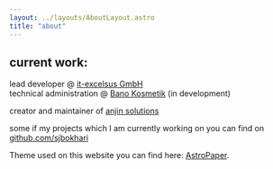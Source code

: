 ```yaml
---
layout: ../layouts/AboutLayout.astro
title: "about"
---
```


## current work:

lead developer @ [it-excelsus GmbH](https://it-excelsus.de) <br/>
technical administration @ [Bano Kosmetik](https://bano-kosmetik.de) (in development)<br/>

creator and maintainer of [anjin solutions](https://anjin.dev)<br/>
<!-- co-founder of [medetex MAICS](https://medetex.de) <br/> -->

some if my projects which I am currently working on you can find on [github.com/sjbokhari](https://github.com/sjbokhari)

<!-- <div>
  <img src="/assets/dev.svg" class="sm:w-1/2 mx-auto" alt="coding dev illustration">
</div> -->

Theme used on this website you can find here: [AstroPaper](https://github.com/satnaing/astro-paper).
